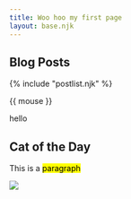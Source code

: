 ```yaml
---
title: Woo hoo my first page
layout: base.njk
---
```

## Blog Posts

{% include "postlist.njk" %}

{{ mouse }}

hello

## Cat of the Day
This is a <mark>paragraph</mark>

<img src="{{ catpic }}" />
